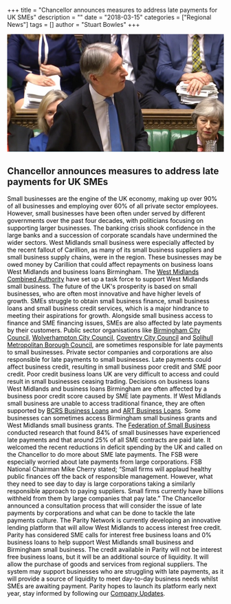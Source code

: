 +++
title = "Chancellor announces measures to address late payments for UK SMEs"
description = ""
date = "2018-03-15"
categories = ["Regional News"]
tags = []
author = "Stuart Bowles"
+++

![Chancellor](Chancellor.jpg)

## Chancellor announces measures to address late payments for UK SMEs


<span style="color: #000000;">Small businesses are the engine of the UK economy, making up over 90% of all businesses and employing over 60% of all private sector employees. However, small businesses have been often under served by different governments over the past four decades, with politicians focusing on supporting larger businesses. The banking crisis shook confidence in the large banks and a succession of corporate scandals have undermined the wider sectors. West Midlands small business were especially affected by the recent fallout of Carillion, as many of its small business suppliers and small business supply chains, were in the region.  These businesses may be owed money by Carillion that could affect repayments on business loans West Midlands and business loans Birmingham. The <a href="https://www.wmca.org.uk/news/west-midlands-combined-authority-joins-carillion-support-task-force/" style="color: #000000;">West Midlands Combined Authority</a> have set up a task force to support West Midlands small business. The future of the UK's prosperity is based on small businesses, who are often most innovative and have higher levels of growth.</span>
<span style="color: #000000;">SMEs struggle to obtain small business finance, small business loans and small business credit services, which is a major hindrance to meeting their aspirations for growth. Alongside small business access to finance and SME financing issues, SMEs are also affected by late payments by their customers. Public sector organisations like <a href="https://www.birmingham.gov.uk/" style="color: #000000;">Birmingham City Council</a>, <a href="http://www.wolverhampton.gov.uk/" style="color: #000000;">Wolverhampton City Council</a>, <a href="https://www.coventry.gov.uk/" style="color: #000000;">Coventry City Council</a> and <a href="http://www.solihull.gov.uk/" style="color: #000000;">Solihull Metropolitan Borough Council</a>, are sometimes responsible for late payments to small businesses. Private sector companies and corporations are also responsible for late payments to small businesses. Late payments could affect business credit, resulting in small business poor credit and SME poor credit. Poor credit business loans UK are very difficult to access and could result in small businesses ceasing trading. Decisions on business loans West Midlands and business loans Birmingham are often affected by a business poor credit score caused by SME late payments. If West Midlands small business are unable to access traditional finance, they are often supported by <a href="https://bcrs.org.uk/" style="color: #000000;">BCRS Business Loans</a> and <a href="http://artbusinessloans.co.uk/" style="color: #000000;">ART Business Loans</a>. Some businesses can sometimes access Birmingham small business grants and West Midlands small business grants.</span>
<span style="color: #000000;">The <a href="https://www.fsb.org.uk/" style="color: #000000;">Federation of Small Business</a> conducted research that found 84% of small businesses have experienced late payments and that around 25% of all SME contracts are paid late. It welcomed the recent reductions in deficit spending by the UK and called on the Chancellor to do more about SME late payments. The FSB were especially worried about late payments from large corporations. FSB National Chairman Mike Cherry stated; “Small firms will applaud healthy public finances off the back of responsible management. However, what they need to see day to day is large corporations taking a similarly responsible approach to paying suppliers. Small firms currently have billions withheld from them by large companies that pay late.” The Chancellor announced a consultation process that will consider the issue of late payments by corporations and what can be done to tackle the late payments culture.</span>
<span style="color: #000000;">The Parity Network is currently developing an innovative lending platform that will allow West Midlands to access interest free credit. Parity has considered SME calls for interest free business loans and 0% business loans to help support West Midlands small business and Birmingham small business. The credit available in Parity will not be interest free business loans, but it will be an additional source of liquidity. It will allow the purchase of goods and services from regional suppliers. The system may support businesses who are struggling with late payments, as it will provide a source of liquidity to meet day-to-day business needs whilst SMEs are awaiting payment. Parity hopes to launch its platform early next year, stay informed by following our <a href="https://new.parity.uk/posts/" style="color: #000000;">Company Updates</a>.</span>
